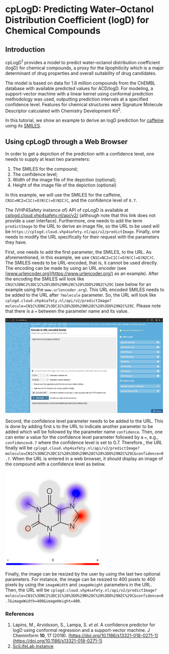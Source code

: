 
# cpLogD: Predicting Water–Octanol Distribution Coefficient (logD) for Chemical Compounds

## Introduction

cpLogD<sup>1</sup> provides a model to predict water–octanol distribution coefficient (logD) for chemical compounds, a proxy for the lipophilicity which is a major determinant of drug properties and overall suitability of drug candidates.

The model is based on data for 1.6 million compounds from the ChEMBL database with available predicted values for ACD/logD. For modeling, a support-vector machine with a linear kernel using conformal prediction methodology was used, outputting prediction intervals at a specified confidence level. Features for chemical structures were Signature Molecule Descriptor calculated with Chemistry Development Kit<sup>2</sup>.

In this tutorial, we show an example to derive an logD prediction for [caffeine](https://cdkdepict.cloud.vhp4safety.nl/depict.html) using its [SMILES](https://en.wikipedia.org/wiki/Simplified_molecular-input_line-entry_system).


## Using cpLogD through a Web Browser

In order to get a depiction of the prediction with a confidence level, one needs to supply at least two parameters:

1. The SMILES for the compound;
2. The confidence level;
3. Width of the image file of the depiction (optional);
4. Height of the image file of the depiction (optional)

In this example, we will use the SMILES for the caffeine, `CN1C=NC2=C1C(=O)N(C(=O)N2C)C`, and the confidence level of `0.7`. 

The (VHP4Safety instance of) API of cpLogD is available at [cplogd.cloud.vhp4safety.nl/api/v2/](https://cplogd.cloud.vhp4safety.nl/api/v2/) (although note that this link does not provide a user interface). Furthermore, one needs to add the term `predictImage` to the URL to derive an image file, so the URL to be used will be `https://cplogd.cloud.vhp4safety.nl/api/v2/predictImage`. Finally, one needs to modify the URL specifically for their request with the parameters they have. 

First, one needs to add the first parameter, the SMILES, to the URL. As aforementioned, in this example, we use `CN1C=NC2=C1C(=O)N(C(=O)N2C)C`. The SMILES needs to be URL-encoded, that is, it cannot be used directly. The encoding can be made by using an URL encoder (see [www.urlencoder.org](https://www.urlencoder.org/) as an example). After the encoding the SMILES will look like `CN1C%3DNC2%3DC1C%28%3DO%29N%28C%28%3DO%29N2C%29C` (see below for an example using the `www.urlencoder.org`). This URL encoded SMILES needs to be added to the URL after `?molecule` parameter. So, the URL will look like `cplogd.cloud.vhp4safety.nl/api/v2/predictImage?molecule=CN1C%3DNC2%3DC1C%28%3DO%29N%28C%28%3DO%29N2C%29C`. Please note that there is a `=` between the parameter name and its value.

<img src='https://raw.githubusercontent.com/VHP4Safety/vhp4safety-docs/main/tutorials/cplogd/urlencoder_example.png' alt="drawing" width='500' height='300'>

Second, the confidence level parameter needs to be added to the URL. This is done by adding first `&` to the URL to indicate another parameter to be added which will be followed by the parameter name `confidence`. Then, one can enter a value for the confidence level parameter followed by a `=`, e.g., `confidence=0.7` where the confidence level is set to 0.7. Therefore., the URL finally will be `cplogd.cloud.vhp4safety.nl/api/v2/predictImage?molecule=CN1C%3DNC2%3DC1C%28%3DO%29N%28C%28%3DO%29N2C%29C&confidence=0.7`. When the URL is entered in a web browser, it should display an image of the compound with a confidence level as below.

<img src='https://raw.githubusercontent.com/VHP4Safety/vhp4safety-docs/main/tutorials/cplogd/caffeine_example.png' alt="drawing" width='300' height='300'>

Finally, the image can be resized by the user by using the last two optional parameters. For instance, the image can be resized to 400 pixels to 400 pixels by using the `imageWidth` and `imageHeight` parameters in the URL. Then, the URL will be `cplogd.cloud.vhp4safety.nl/api/v2/predictImage?molecule=CN1C%3DNC2%3DC1C%28%3DO%29N%28C%28%3DO%29N2C%29C&confidence=0.7&imageWidth=400&imageHeight=400`.


### References

1. Lapins, M., Arvidsson, S., Lampa, S. *et al.* A confidence predictor for logD using conformal regression and a support-vector machine. J Cheminform **10**, 17 (2018). [https://doi.org/10.1186/s13321-018-0271-1](https://doi.org/10.1186/s13321-018-0271-1)
2. [SciLifeLab instance](https://serve.scilifelab.se/models/1)